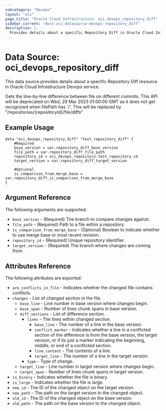 ```yaml
---
subcategory: "Devops"
layout: "oci"
page_title: "Oracle Cloud Infrastructure: oci_devops_repository_diff"
sidebar_current: "docs-oci-datasource-devops-repository_diff"
description: |-
  Provides details about a specific Repository Diff in Oracle Cloud Infrastructure Devops service
---
```


# Data Source: oci_devops_repository_diff
This data source provides details about a specific Repository Diff resource in Oracle Cloud Infrastructure Devops service.

Gets the line-by-line difference between file on different commits. This API will be deprecated on Wed, 29 Mar 2023 01:00:00 GMT as it does not get recognized when filePath has '/'. This will be replaced by "/repositories/{repositoryId}/file/diffs"


## Example Usage

```hcl
data "oci_devops_repository_diff" "test_repository_diff" {
	#Required
	base_version = var.repository_diff_base_version
	file_path = var.repository_diff_file_path
	repository_id = oci_devops_repository.test_repository.id
	target_version = var.repository_diff_target_version

	#Optional
	is_comparison_from_merge_base = var.repository_diff_is_comparison_from_merge_base
}
```

## Argument Reference

The following arguments are supported:

* `base_version` - (Required) The branch to compare changes against.
* `file_path` - (Required) Path to a file within a repository.
* `is_comparison_from_merge_base` - (Optional) Boolean to indicate whether to use merge base or most recent revision.
* `repository_id` - (Required) Unique repository identifier.
* `target_version` - (Required) The branch where changes are coming from.


## Attributes Reference

The following attributes are exported:

* `are_conflicts_in_file` - Indicates whether the changed file contains conflicts.
* `changes` - List of changed section in the file.
	* `base_line` - Line number in base version where changes begin.
	* `base_span` - Number of lines chunk spans in base version.
	* `diff_sections` - List of difference section.
		* `lines` - The lines within changed section.
			* `base_line` - The number of a line in the base version.
			* `conflict_marker` - Indicates whether a line in a conflicted section of the difference is from the base version, the target version, or if its just a marker indicating the beginning, middle, or end of a conflicted section.
			* `line_content` - The contents of a line.
			* `target_line` - The number of a line in the target version.
		* `type` - Type of change.
	* `target_line` - Line number in target version where changes begin.
	* `target_span` - Number of lines chunk spans in target version.
* `is_binary` - Indicates whether the file is binary.
* `is_large` - Indicates whether the file is large.
* `new_id` - The ID of the changed object on the target version.
* `new_path` - The path on the target version to the changed object.
* `old_id` - The ID of the changed object on the base version.
* `old_path` - The path on the base version to the changed object.
